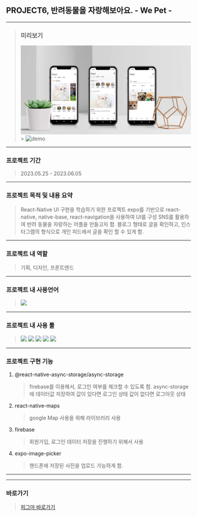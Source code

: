 ## PROJECT6, 반려동물을 자랑해보아요. - We Pet -

---

> ### 미리보기
>
> <img src='https://github.com/YooSangbum/project6/blob/master/assets/readmeimg/Layer%201.jpg?raw=true' width="550px" alt='demo'> <br /> > <img src='https://github.com/YooSangbum/project6/blob/master/assets/readmeimg/wepet.gif?raw=true' width="185px" alt='demo' />

---

### 프로젝트 기간

> 2023.05.25 - 2023.06.05

---

### 프로젝트 목적 및 내용 요약

> React-Native UI 구현을 학습하기 위한 프로젝트
> expo를 기반으로 react-native, native-base, react-navigation을 사용하여 UI를 구성
> SNS를 활용하여 반려 동물을 자랑하는 어플을 만들고자 함.
> 블로그 형태로 글을 확인하고, 인스타그램의 형식으로 개인 피드에서 글을 확인 할 수 있게 함.

---

### 프로젝트 내 역할

> 기획, 디자인, 프론트엔드

---

### 프로젝트 내 사용언어

> <img src="https://img.shields.io/badge/react-61DAFB?style=flat&logo=react&logoColor=black"/>

---

### 프로젝트 내 사용 툴

> <img src="https://img.shields.io/badge/피그마-F24E1E?style=flat-square&logo=Figma&logoColor=white"/>
> <img src="https://img.shields.io/badge/AdobePhotoshop-31A8FF?style=flat-square&logo=Adobe Photoshop&logoColor=white"/>  
> <img src="https://img.shields.io/badge/Visual Studio Code-007ACC?style=flat-square&logo=Visual Studio Code&logoColor=white"/>
> <img src="https://img.shields.io/badge/expo-000020?style=flat&logo=expo&logoColor=white"/>
> <img src="https://img.shields.io/badge/Firebase-FFCA28?style=flat&logo=Firebase&logoColor=black"/>

---

### 프로젝트 구현 기능

1. @react-native-async-storage/async-storage
   > firebase를 이용해서, 로그인 여부를 체크할 수 있도록 함. async-storage에 데이터값 저장하여 값이 있다면 로그인 상태 값이 없다면 로그아웃 상태
2. react-native-maps
   > google Map 사용을 위해 라이브러리 사용
3. firebase
   > 회원가입, 로그인 데이터 저장을 진행하기 위해서 사용
4. expo-image-picker
   > 핸드폰에 저장된 사진을 업로드 가능하게 함.

---

---

### 바로가기

> <a href="https://www.figma.com/file/hQTP1gxdyjmxxOB68ZnluE/WePet?type=design&node-id=0%3A1&t=8V76xumMs0bDobjA-1"> 피그마 바로가기 </a>
